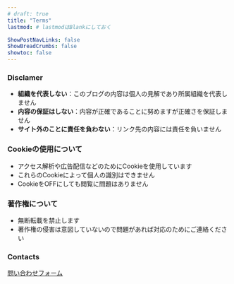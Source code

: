 ```yaml
---
# draft: true
title: "Terms"
lastmod: # lastmodはBlankにしておく

ShowPostNavLinks: false
ShowBreadCrumbs: false
showtoc: false
---
```

<!-- https://www.xserver.ne.jp/blog/write-privacy-policy/ -->
<!-- https://blog-bootcamp.jp/start/blog-privacy-policy/ -->
<!-- https://shared.gmocloud.com/lp/iinkai/privacy/ -->
<!-- https://www.conoha.jp/lets-wp/wp-privacypolicy/ -->


### Disclamer

- **組織を代表しない**：このブログの内容は個人の見解であり所属組織を代表しません
- **内容の保証はしない**：内容が正確であることに努めますが正確さを保証しません
- **サイト外のことに責任を負わない**：リンク先の内容には責任を負いません

<!-- 
当ブログからのリンクやバナーなどで移動したサイトで提供される情報、サービス等について一切の責任を負いません。

また当ブログのコンテンツ・情報について、できる限り正確な情報を提供するように努めておりますが、正確性や安全性を保証するものではありません。情報が古くなっていることもございます。

当サイトに掲載された内容によって生じた損害等の一切の責任を負いかねますのでご了承ください。

このブログの内容は個人の意見・見解の表明であり、所属組織の意見・見解を代表しません。またブログ記事の内容の正確性については一切保証いたしません。学術的・技術的コンテンツを求めて来訪された方は、必ず学術書や論文などのオーソライズされた資料を併せてご参照ください。むしろ僕自身の学習のプロセスを記録しているだけの備忘録的記事が多いため、誤りもまた多いはずです。後学のため、誤りを見つけた場合はコメント欄などでお知らせいただけると有難いです。


また、ブログの中で取り上げられているデータ分析事例・データセット・分析上の知見など全ての記述は、いずれも特別に明記されていない限りはいかなる実在する企業・組織・機関の、いかなる個別の事例とも無関係です。ブログ記事内容は予告なく公開後に改変されることがあります。改変した事実は明示されることもあれば明示されないこともあります。


このブログはあくまでも僕自身にとっての備忘録であり、利便を考えてweb上に公開しているだけという位置付けのものです。中にはその見かけとは全く別の真の目的をもって書かれた記事もあります。以上の点をご理解の上、お読み下さると有難いです。 -->

<!-- ## Plivacy Policy -->

<!-- 
### 個人情報の利用目的

当ブログでは、お問い合わせや記事へのコメントの際、名前やメールアドレス等の個人情報を入力いただく場合がございます。
取得した個人情報は、お問い合わせに対する回答や必要な情報を電子メールなどをでご連絡する場合に利用させていただくものであり、これらの目的以外では利用いたしません。
 -->


<!-- 
### 広告について

当ブログでは、第三者配信の広告サービス（Googleアドセンス、A8.net）を利用しており、ユーザーの興味に応じた商品やサービスの広告を表示するため、クッキー（Cookie）を使用しております。
クッキーを使用することで当サイトはお客様のコンピュータを識別できるようになりますが、お客様個人を特定できるものではありません。

Cookieを無効にする方法やGoogleアドセンスに関する詳細は「広告 – ポリシーと規約 – Google」をご確認ください。

また、●●は、Amazon.co.jpを宣伝しリンクすることによってサイトが紹介料を獲得できる手段を提供することを目的に設定されたアフィリエイトプログラムである、Amazonアソシエイト・プログラムの参加者です。
-->


### Cookieの使用について

- アクセス解析や広告配信などのためにCookieを使用しています
- これらのCookieによって個人の識別はできません
- CookieをOFFにしても閲覧に問題はありません
<!-- 
Cookieによりブラウザを識別していますが、特定の個人の識別はできない状態で匿名性が保たれています。

Cookieの使用を望まない場合、ブラウザからCookieを無効に設定できます。


### アクセス解析ツールについて

当ブログでは、Googleによるアクセス解析ツール「Googleアナリティクス」を利用しています。このGoogleアナリティクスはトラフィックデータの収集のためにクッキー（Cookie）を使用しております。トラフィックデータは匿名で収集されており、個人を特定するものではありません。 -->


<!-- 
### コメントについて

当ブログへのコメントを残す際に、IP アドレスを収集しています。
これはブログの標準機能としてサポートされている機能で、スパムや荒らしへの対応以外にこのIPアドレスを使用することはありません。
なお、全てのコメントは管理人が事前にその内容を確認し、承認した上での掲載となります。あらかじめご了承ください。
-->





### 著作権について

- 無断転載を禁止します
- 著作権の侵害は意図していないので問題があれば対応のためにご連絡ください
<!-- 
当ブログで掲載している文章や画像などにつきましては、無断転載することを禁止します。

当ブログは著作権や肖像権の侵害を目的としたものではありません。著作権や肖像権に関して問題がございましたら、お問い合わせフォームよりご連絡ください。迅速に対応いたします。 -->


### Contacts

[問い合わせフォーム](https://docs.google.com/forms/d/e/1FAIpQLSepkXMchWsP5mlHGBbC6fFmxa9MWCV5FKGRIVgDIsSXw2K0Qg/viewform)